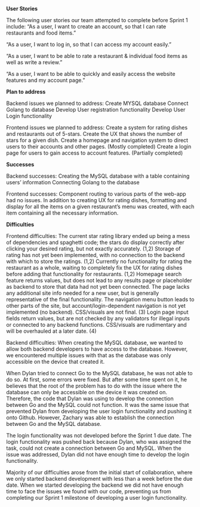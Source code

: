 **User Stories**

The following user stories our team attempted to complete before Sprint 1 include:
 “As a user, I want to create an account, so that I can rate restaurants and food items.” 

 “As a user, I want to log in, so that I can access my account easily.” 

“As a user, I want to be able to rate a restaurant & individual food items as well as write a review.”

 “As a user, I want to be able to quickly and easily access the website features and my account page.”




**Plan to address**

Backend issues we planned to address:
Create MYSQL database
Connect Golang to database
Develop User registration functionality
Develop User Login functionality

Frontend issues we planned to address:
Create a system for rating dishes and restaurants out of 5-stars.
Create the UX that shows the number of stars for a given dish.
Create a homepage and navigation system to direct users to their accounts and other pages. (Mostly completed)
Create a login page for users to gain access to account features. (Partially completed)



**Successes**

Backend successes:
Creating the MySQL database with a table containing users’ information
Connecting Golang to the database


Frontend successes:
Component routing to various parts of the web-app had no issues.
In addition to creating UX for rating dishes, formatting and display for all the items on a given restaurant’s menu was created, with each item containing all the necessary information.



**Difficulties**

Frontend difficulties:
The current star rating library ended up being a mess of dependencies and spaghetti code; the stars do display correctly after clicking your desired rating, but not exactly accurately. (1,2)
Storage of rating has not yet been implemented, with no connection to the backend with which to store the ratings. (1,2)
Currently no functionality for rating the restaurant as a whole, waiting to completely fix the UX for rating dishes before adding that functionality for restaurants. (1,2)
Homepage search feature returns values, but does not lead to any results page or placeholder as backend to store that data had not yet been connected. The page lacks any additional site info needed for a new user, but is generally representative of the final functionality. The navigation menu button leads to other parts of the site, but account/login-dependent navigation is not yet implemented (no backend). CSS/visuals are not final. (3)
Login page input fields return values, but are not checked by any validators for illegal inputs or connected to any backend functions. CSS/visuals are rudimentary and will be overhauled at a later date. (4)
 
Backend difficulties:
When creating the MySQL database, we wanted to allow both backend developers to have access to the database. However, we encountered multiple issues with that as the database was only accessible on the device that created it.
 
When Dylan tried to connect Go to the MySQL database, he was not able to do so. At first, some errors were fixed. But after some time spent on it, he believes that the root of the problem has to do with the issue where the database can only be accessible on the device it was created on. Therefore, the code that Dylan was using to develop the connection between Go and the MySQL could not function. It was the same issue that prevented Dylan from developing the user login functionality and pushing it onto Github. However, Zachary was able to establish the connection between Go and the MySQL database.

The login functionality was not developed before the Sprint 1 due date. The login functionality was pushed back because Dylan, who was assigned the task, could not create a connection between Go and MySQL. When the issue was addressed, Dylan did not have enough time to develop the login functionality.

Majority of our difficulties arose from the initial start of collaboration, where we only started backend development with less than a week before the due date. When we started developing the backend we did not have enough time to face the issues we found with our code, preventing us from completing our Sprint 1 milestone of developing a user login functionality.
